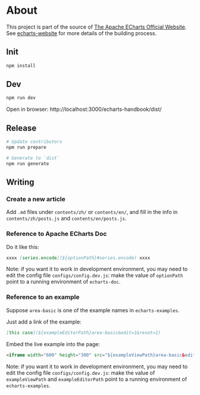 # About

This project is part of the source of [The Apache ECharts Official Website](https://echarts.apache.org/). See [echarts-website](https://github.com/apache/echarts-website) for more details of the building process.

## Init

```bash
npm install
```

## Dev

```bash
npm run dev
```

Open in browser: http://localhost:3000/echarts-handbook/dist/

## Release

```bash
# Update contributors
npm run prepare

# Generate to `dist`
npm run generate
```

## Writing

### Create a new article

Add `.md` files under `contents/zh/` or `contents/en/`, and fill in the info in `contents/zh/posts.js` and `contents/en/posts.js`.


### Reference to Apache ECharts Doc

Do it like this:
```md
xxxx [series.encode](${optionPath}#series.encode) xxxx
```

Note: if you want it to work in development environment, you may need to edit the config file `configs/config.dev.js`: make the value of `optionPath` point to a running environment of `echarts-doc`.


### Reference to an example

Suppose `area-basic` is one of the example names in `echarts-examples`.

Just add a link of the example:
```md
[this case](${exampleEditorPath}area-basic&edit=1&reset=1)
```

Embed the live example into the page:
```md
<iframe width="600" height="300" src="${exampleViewPath}area-basic&edit=1&reset=1"></iframe>
```

Note: if you want it to work in development environment, you may need to edit the config file `configs/config.dev.js`: make the value of `exampleViewPath` and `exampleEditorPath` point to a running environment of `echarts-examples`.

